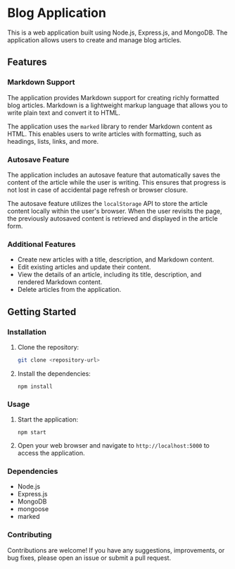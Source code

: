 # Blog Application

This is a web application built using Node.js, Express.js, and MongoDB. The application allows users to create and manage blog articles.

## Features

### Markdown Support

The application provides Markdown support for creating richly formatted blog articles. Markdown is a lightweight markup language that allows you to write plain text and convert it to HTML.

The application uses the `marked` library to render Markdown content as HTML. This enables users to write articles with formatting, such as headings, lists, links, and more.

### Autosave Feature

The application includes an autosave feature that automatically saves the content of the article while the user is writing. This ensures that progress is not lost in case of accidental page refresh or browser closure.

The autosave feature utilizes the `localStorage` API to store the article content locally within the user's browser. When the user revisits the page, the previously autosaved content is retrieved and displayed in the article form.

### Additional Features

- Create new articles with a title, description, and Markdown content.
- Edit existing articles and update their content.
- View the details of an article, including its title, description, and rendered Markdown content.
- Delete articles from the application.

## Getting Started

### Installation

1. Clone the repository:

   ```bash
   git clone <repository-url>

2. Install the dependencies:

   ```npm install```

### Usage

1. Start the application:

   ```npm start```

2. Open your web browser and navigate to ```http://localhost:5000``` to access the application.

### Dependencies
- Node.js
- Express.js
- MongoDB
- mongoose
- marked
  
### Contributing
Contributions are welcome! If you have any suggestions, improvements, or bug fixes, please open an issue or submit a pull request.
